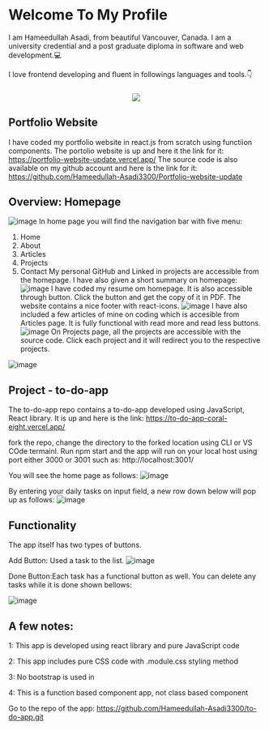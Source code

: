   #### <h1>Welcome To My Profile</h1>
  I am Hameedullah Asadi, from beautiful Vancouver, Canada. I am a university credential and a post graduate diploma
  in software and web development.:computer:
  
  I love frontend developing and fluent in followings languages and tools.:point_down:
  <h3 align="center">
  <a href="https://skillicons.dev">
    <img src="https://skillicons.dev/icons?i=html,css,bootstrap,javascript,react,git,github,cs,dotnet,visualstudio,mysql" />
  </a>

## Portfolio Website
I have coded my portfolio website in react.js from scratch using functiion components.
The portolio website is up and here it the link for it: https://portfolio-website-update.vercel.app/
The source code is also available on my github account and here is the link for it: https://github.com/Hameedullah-Asadi3300/Portfolio-website-update
## Overview: Homepage
![image](https://github.com/Hameedullah-Asadi3300/Hameedullah-Asadi3300/assets/123219655/913442cb-5615-4648-a052-91ddac9ff32e)
In home page you will find the navigation bar with five menu:
  1. Home
  2. About
  3. Articles
  4. Projects
  5. Contact
My personal GitHub and Linked in projects are accessible from the homepage.
I have also given a short summary on homepage:
![image](https://github.com/Hameedullah-Asadi3300/Hameedullah-Asadi3300/assets/123219655/3af0c4ce-a3d1-40a3-8d8a-a517720411f2)
I have coded my resume om homepage. It is also accessible through button. Click the button and get the copy of it in PDF.
The website contains a nice footer with react-icons.
![image](https://github.com/Hameedullah-Asadi3300/Hameedullah-Asadi3300/assets/123219655/02c17826-3339-4c75-8d29-772610cf09f4)
I have also included a few articles of mine on coding which is accesible from Articles page. It is fully functional with read more and read less buttons.
![image](https://github.com/Hameedullah-Asadi3300/Hameedullah-Asadi3300/assets/123219655/de8eddf5-4f7b-49c0-b707-20a3080a3008)
On Projects page, all the projects are accessible with the source code. Click each project and it will redirect you to the respective projects.


![image](https://github.com/Hameedullah-Asadi3300/Hameedullah-Asadi3300/assets/123219655/ed7b04ed-952b-46b8-b3e9-28a45c186fe3)





## Project - to-do-app
The to-do-app repo contains a to-do-app developed using JavaScript, React library. It is up and here is the link: https://to-do-app-coral-eight.vercel.app/

fork the repo, change the directory to the forked location using CLI or VS COde termainl. Run npm start
and the app will run on your local host using port either 3000 or 3001 such as: http://localhost:3001/

You will see the home page as follows:
![image](https://github.com/Hameedullah-Asadi3300/to-do-app/assets/123219655/dd1a1f9f-6969-4f35-9e4b-c14f677c6feb)

By entering your daily tasks on input field, a new row down below will pop up as follows:
![image](https://github.com/Hameedullah-Asadi3300/to-do-app/assets/123219655/429c04e2-aa84-4338-b85b-db90461582d0)

## Functionality
The app itself has two types of buttons.

Add Button:
Used a task to the list.
![image](https://github.com/Hameedullah-Asadi3300/to-do-app/assets/123219655/ccd03c89-6f28-4a35-bc8f-55375d5b52f9)


Done Button:Each task has a functional button as well. You can delete any tasks while it is done shown bellows:

![image](https://github.com/Hameedullah-Asadi3300/to-do-app/assets/123219655/c44d2ba8-6514-4f06-b6bf-676987d15403)

## A few notes:

1: This app is developed using react library and pure JavaScript code

2: This app includes pure CSS code with .module.css styling method

3: No bootstrap is used in

4: This is a function based component app, not class based component

Go to the repo of the app: https://github.com/Hameedullah-Asadi3300/to-do-app.git
